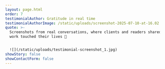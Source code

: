 ```yaml
---
layout: page.html
order: 7
testimonialAuthor: Gratitude in real time
testimonialAuthorImage: /static/uploads/screenshot-2025-07-10-at-16.02.53.png
quote: >-
  Screenshots from real conversations, where clients and readers shared how my
  work touched their lives 💌


  ![](/static/uploads/testimonial-screenshot_1.jpg)
showStory: false
showContactForm: false
---
```

